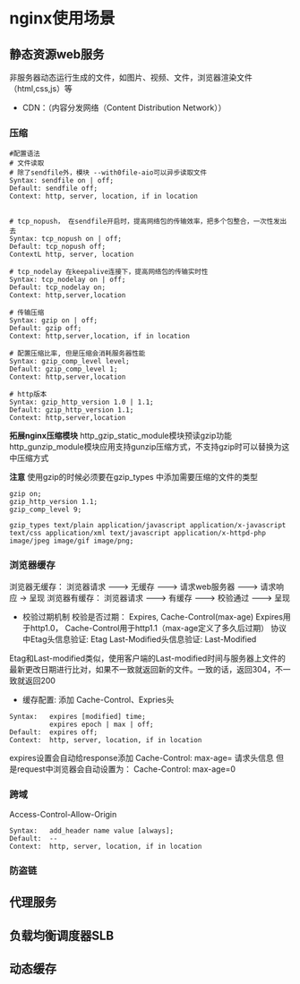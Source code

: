 # nginx使用场景

## 静态资源web服务
非服务器动态运行生成的文件，如图片、视频、文件，浏览器渲染文件（html,css,js）等
- CDN：（内容分发网络（Content Distribution Network））

### 压缩
```
#配置语法
# 文件读取
# 除了sendfile外，模块 --with0file-aio可以异步读取文件
Syntax: sendfile on | off;
Default: sendfile off;
Context: http, server, location, if in location


# tcp_nopush， 在sendfile开启时，提高网络包的传输效率，把多个包整合，一次性发出去
Syntax: tcp_nopush on | off;
Default: tcp_nopush off;
ContextL http, server, location

# tcp_nodelay 在keepalive连接下，提高网络包的传输实时性
Syntax: tcp_nodelay on | off;
Default: tcp_nodelay on;
Context: http,server,location

# 传输压缩
Syntax: gzip on | off;
Default: gzip off;
Context: http,server,location, if in location

# 配置压缩比率, 但是压缩会消耗服务器性能
Syntax: gzip_comp_level level;
Default: gzip_comp_level 1;
Context: http,server,location

# http版本
Syntax: gzip_http_version 1.0 | 1.1;
Default: gzip_http_version 1.1;
Context: http,server,location
```
**拓展nginx压缩模块**
http_gzip_static_module模块预读gzip功能
http_gunzip_module模块应用支持gunzip压缩方式，不支持gzip时可以替换为这中压缩方式

**注意**
使用gzip的时候必须要在gzip_types 中添加需要压缩的文件的类型

```
gzip on;
gzip_http_version 1.1;
gzip_comp_level 9;

gzip_types text/plain application/javascript application/x-javascript text/css application/xml text/javascript application/x-httpd-php image/jpeg image/gif image/png;
```

### 浏览器缓存
浏览器无缓存：
浏览器请求 ---> 无缓存 ---> 请求web服务器 ---> 请求响应 -> 呈现
浏览器有缓存：
浏览器请求 ---> 有缓存 --->  校验通过 ---> 呈现

- 校验过期机制
校验是否过期： Expires, Cache-Control(max-age)  Expires用于http1.0， Cache-Control用于http1.1（max-age定义了多久后过期）
协议中Etag头信息验证: Etag
Last-Modified头信息验证: Last-Modified

Etag和Last-modified类似，使用客户端的Last-modified时间与服务器上文件的最新更改日期进行比对，如果不一致就返回新的文件。一致的话，返回304，不一致就返回200

- 缓存配置: 添加 Cache-Control、Expries头
```
Syntax:   expires [modified] time;
          expires epoch | max | off;
Default:  expires off;
Context:  http, server, location, if in location

```
expires设置会自动给response添加 Cache-Control: max-age= 请求头信息
但是request中浏览器会自动设置为： Cache-Control: max-age=0

### 跨域
Access-Control-Allow-Origin
```
Syntax:   add_header name value [always];
Default:  --
Context:  http, server, location, if in location
```

### 防盗链




## 代理服务


## 负载均衡调度器SLB


## 动态缓存
